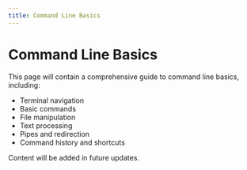 ```yaml
---
title: Command Line Basics
---
```


# Command Line Basics

This page will contain a comprehensive guide to command line basics, including:

- Terminal navigation
- Basic commands
- File manipulation
- Text processing
- Pipes and redirection
- Command history and shortcuts

Content will be added in future updates.